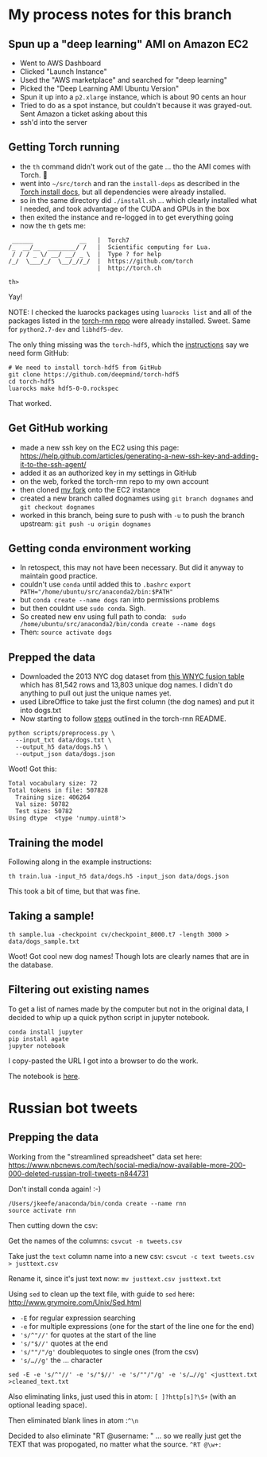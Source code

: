 # My process notes for this branch

## Spun up a "deep learning" AMI on Amazon EC2

- Went to AWS Dashboard
- Clicked "Launch Instance"
- Used the "AWS marketplace" and searched for "deep learning"
- Picked the "Deep Learning AMI Ubuntu Version"
- Spun it up into a `p2.xlarge` instance, which is about 90 cents an hour
- Tried to do as a spot instance, but couldn't because it was grayed-out. Sent Amazon a ticket asking about this
- ssh'd into the server

## Getting Torch running

- the `th` command didn't work out of the gate ... tho the AMI comes with Torch. 🤔
- went into `~/src/torch` and ran the `install-deps` as described in the [Torch install docs](http://torch.ch/docs/getting-started.html#_), but all dependencies were already installed.
- so in the same directory did `./install.sh` ... which clearly installed what I needed, and took advantage of the CUDA and GPUs in the box
- then exited the instance and re-logged in to get everything going
- now the `th` gets me:

```
 ______             __   |  Torch7 
/_  __/__  ________/ /   |  Scientific computing for Lua. 
 / / / _ \/ __/ __/ _ \  |  Type ? for help 
/_/  \___/_/  \__/_//_/  |  https://github.com/torch 
                         |  http://torch.ch 
  
th>
```

Yay!

NOTE: I checked the luarocks packages using `luarocks list` and all of the packages listed in the [torch-rnn repo](https://github.com/jcjohnson/torch-rnn) were already installed. Sweet. Same for `python2.7-dev` and `libhdf5-dev`.

The only thing missing was the `torch-hdf5`, which the [instructions](https://github.com/jcjohnson/torch-rnn) say we need form GitHub:

```
# We need to install torch-hdf5 from GitHub
git clone https://github.com/deepmind/torch-hdf5
cd torch-hdf5
luarocks make hdf5-0-0.rockspec
```

That worked.

## Get GitHub working

- made a new ssh key on the EC2 using this page: https://help.github.com/articles/generating-a-new-ssh-key-and-adding-it-to-the-ssh-agent/
- added it as an authorized key in my settings in GitHub
- on the web, forked the torch-rnn repo to my own account
- then cloned [my fork](https://github.com/jkeefe/torch-rnn) onto the EC2 instance 
- created a new branch called dognames using `git branch dognames` and `git checkout dognames`
- worked in this branch, being sure to push with `-u` to push the branch upstream: `git push -u origin dognames`

## Getting conda environment working

- In retospect, this may not have been necessary. But did it anyway to maintain good practice.
- couldn't use `conda` until added this to `.bashrc`
    `export PATH="/home/ubuntu/src/anaconda2/bin:$PATH"`
- but `conda create --name dogs` ran into permissions problems
- but then couldnt use `sudo conda`. Sigh. 
- So created new env using full path to conda:
    ` sudo /home/ubuntu/src/anaconda2/bin/conda create --name dogs`
- Then: `source activate dogs`


## Prepped the data

- Downloaded the 2013 NYC dog dataset from [this WNYC fusion table](https://fusiontables.google.com/data?docid=1pKcxc8kzJbBVzLu_kgzoAMzqYhZyUhtScXjB0BQ#rows:id=1) which has 81,542 rows and 13,803 unique dog names. I didn't do anything to pull out just the unique names yet.
- used LibreOffice to take just the first column (the dog names) and put it into dogs.txt
- Now starting to follow [steps](https://github.com/jkeefe/torch-rnn#usage) outlined in the torch-rnn README.

```
python scripts/preprocess.py \
  --input_txt data/dogs.txt \
  --output_h5 data/dogs.h5 \
  --output_json data/dogs.json
```

Woot! Got this:

```
Total vocabulary size: 72
Total tokens in file: 507828
  Training size: 406264
  Val size: 50782
  Test size: 50782
Using dtype  <type 'numpy.uint8'>
```

## Training the model

Following along in the example instructions:

`th train.lua -input_h5 data/dogs.h5 -input_json data/dogs.json`

This took a bit of time, but that was fine. 

## Taking a sample!

`th sample.lua -checkpoint cv/checkpoint_8000.t7 -length 3000 > data/dogs_sample.txt`

Woot! Got cool new dog names! Though lots are clearly names that are in the database. 

## Filtering out existing names

To get a list of names made by the computer but not in the original data, I decided to whip up a quick python script in jupyter notebook.

```
conda install jupyter
pip install agate
jupyter notebook
```

I copy-pasted the URL I got into a browser to do the work.

The notebook is [here](https://github.com/jkeefe/torch-rnn/blob/dognames/compare_sample_to_original.ipynb).

# Russian bot tweets

## Prepping the data

Working from the "streamlined spreadsheet" data set here: https://www.nbcnews.com/tech/social-media/now-available-more-200-000-deleted-russian-troll-tweets-n844731

Don't install conda again! :-)

```
/Users/jkeefe/anaconda/bin/conda create --name rnn
source activate rnn
```

Then cutting down the csv:

Get the names of the columns: `csvcut -n tweets.csv`

Take just the `text` column name into a new csv: `csvcut -c text tweets.csv > justtext.csv`

Rename it, since it's just text now: `mv justtext.csv justtext.txt`

Using `sed` to clean up the text file, with guide to `sed` here: http://www.grymoire.com/Unix/Sed.html

- `-E` for regular expression searching
- `-e` for multiple expressions (one for the start of the line one for the end)
- `'s/^"//'` for quotes at the start of the line
- `'s/"$//'` quotes at the end
- `'s/""/"/g'` doublequotes to single ones (from the csv)
- `'s/…//g'` the ... character

```
sed -E -e 's/^"//' -e 's/"$//' -e 's/""/"/g' -e 's/…//g' <justtext.txt >cleaned_text.txt
```

Also eliminating links, just used this in atom: `[ ]?http[s]?\S+` (with an optional leading space).

Then eliminated blank lines in atom :`^\n`

Decided to also eliminate "RT @username: " ... so we really just get the TEXT that was propogated, no matter what the source. `^RT @\w+: `

